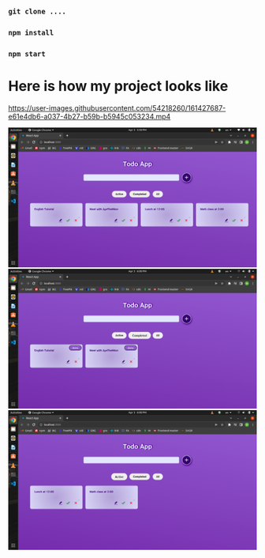 ### `git clone ....`

### `npm install`

### `npm start`


# Here is how my project looks like

https://user-images.githubusercontent.com/54218260/161427687-e61e4db6-a037-4b27-b59b-b5945c053234.mp4

![](src/record/1.png)
![](src/record/2.png)
![](src/record/3.png)




